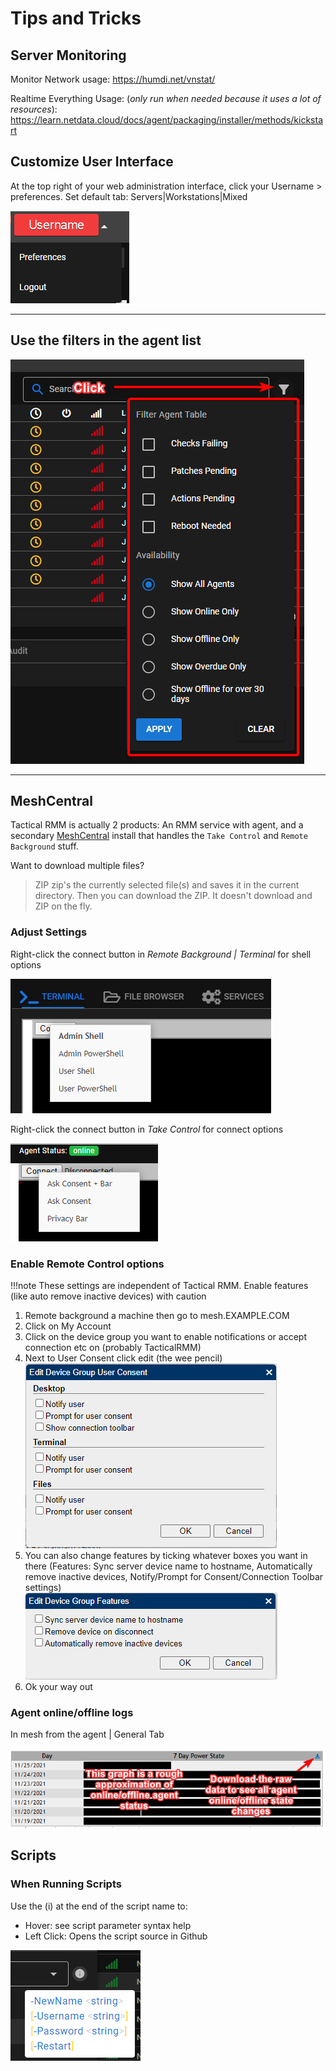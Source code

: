 # Tips and Tricks

## Server Monitoring

Monitor Network usage: <https://humdi.net/vnstat/>

Realtime Everything Usage: (_only run when needed because it uses a lot of resources_): <https://learn.netdata.cloud/docs/agent/packaging/installer/methods/kickstart>

## Customize User Interface

At the top right of your web administration interface, click your Username > preferences. Set default tab: Servers|Workstations|Mixed

![User Preferences](images/trmm_user_preferences.png)

*****

## Use the filters in the agent list

![User Preferences](images/tipsntricks_filters.png)

*****
## MeshCentral

Tactical RMM is actually 2 products: An RMM service with agent, and a secondary [MeshCentral](https://github.com/Ylianst/MeshCentral) install that handles the `Take Control` and `Remote Background` stuff.

Want to download multiple files?

> ZIP zip's the currently selected file(s) and saves it in the current directory. Then you can download the ZIP. It doesn't download and ZIP on the fly.

### Adjust Settings

Right-click the connect button in *Remote Background | Terminal* for shell options

![Terminal](images/tipsntricks_meshterminal.png)

Right-click the connect button in *Take Control* for connect options

![Terminal](images/tipsntricks_meshcontrol.png)

### Enable Remote Control options

!!!note
    These settings are independent of Tactical RMM. Enable features (like auto remove inactive devices) with caution

1. Remote background a machine then go to mesh.EXAMPLE.COM
2. Click on My Account
3. Click on the device group you want to enable notifications or accept connection etc on (probably TacticalRMM)
4. Next to User Consent click edit (the wee pencil)<br>
![Features](images/mesh_userconsent.png)
5. You can also change features by ticking whatever boxes you want in there (Features: Sync server device name to hostname, Automatically remove inactive devices, Notify/Prompt for Consent/Connection Toolbar settings)<br>
![Features](images/mesh_features.png)
6. Ok your way out

### Agent online/offline logs

In mesh from the agent | General Tab

![online](images/mesh_agent_onlineoffline.png)
## Scripts

### When Running Scripts

Use the (i) at the end of the script name to:

- Hover: see script parameter syntax help
- Left Click: Opens the script source in Github

![Script Parameter Syntax](images/tipsntricks_script_syntaxhelp.png)
